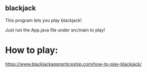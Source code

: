 ## blackjack

This program lets you play blackjack!

Just run the App.java file under src/main to play!

# How to play:
https://www.blackjackapprenticeship.com/how-to-play-blackjack/

